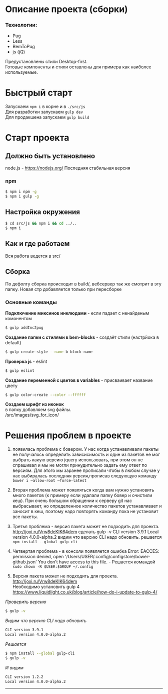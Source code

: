 # Описание проекта (сборки)
### Технологии:
- Pug
- Less
- BemToPug
- js (jQ)

Предустановлены стили Desktop-first.  
Готовые компоненты и стили оставлены для примера как наиболее используемые.  

# Быстрый старт
Запускаем `npm i` в корне и в `./src/js`  
Для разработки запускаем `gulp dev`  
Для продакшена запускаем `gulp build`  

# Старт проекта #
## Должно быть установлено ##
node.js - https://nodejs.org/ Последняя стабильная версия

### npm
```bash
$ npm i npm -g 
$ npm i gulp -g 
```

## Настройка окружения ###
```bash
$ cd src/js && npm i && cd ../..
$ npm i
```

## Как и где работаем ##
Вся работа ведется в src/

## Сборка ##
По дефолту сборка происходит в build/, вебсервер так же смотрит в эту папку.
Новая стр добавляется только при пересборке

### Основные команды ###

**Подключение миксинов инклюдами** - если падает с ненайденым комонентом
```bash
$ gulp addInc2pug
```

**Создание папки с стилями в bem-blocks** - создаёт стили (настрйока в default)
```bash
$ gulp create-style --name b-block-name
```

**Проверка js** - eslint
```bash
$ gulp eslint
```

**Создание переменной с цветов в variables** - присваивает название цвету
```bash
$ gulp color-create --color --ffffff
```

**Создаем шрифт из иконок**  
в папку добавляем svg файлы.  
/src/images/svg_for_icon/

# Решения проблем в проекте #
1. появилась проблема с бовером. У нас когда устанавливали пакеты не получалось определить зависисимость и один из пакетов не мог выбрать какую версию jquery использовать, при этом он не спрашивал и мы не могли принудительно задать ему ответ по версиям.
Для этого мы заранее прописали чтобы в любом случае у нас выбиралась последняя версия,прописав следующую команду `bower i —allow-root —force-latest`

2. Вторая проблема может появляться когда вам нужно установить много пакетов (к примеру если удалали папку бовер и очистили кеш). При очень большом обращении к серверу git нас выбрасывает, но определенное количество пакетов устанавливает и заносит в кеш, поэтому надо повторять команду пока не установит все пакеты.

3. Третья проблема - версия пакета может не подходить для проекта. http://joxi.ru/Vrw8deKIK64dem
сделать gulp -v
CLI version 3.9.1
Local version 4.0.0-alpha.2
видим что версию CLI надо обновить.
решается `npm install --global gulp-cli`

4. Четвертая проблема - в консоли появляется ошибка Error: EACCES: permission denied, open '/Users/USER/.config/configstore/bower-github.json'
You don't have access to this file. - Решается командой `sudo chown -R $USER:$GROUP ~/.config`

5. Версия пакета может не подходить для проекта.  
http://joxi.ru/Vrw8deKIK64dem  
Необходимо установить gulp 4  
https://www.liquidlight.co.uk/blog/article/how-do-i-update-to-gulp-4/  

*Проверить версию*
```bash
$ gulp -v
```

*Видим что версию CLI надо обновить*
```bash
CLI version 3.9.1
Local version 4.0.0-alpha.2
```

*Решается*
```bash
$ npm install --global gulp-cli
$ gulp -v
```

*И видим*
```bash
CLI version 1.2.2
Local version 4.0.0-alpha.2
```

---------------------------------------------------------------------------------------
